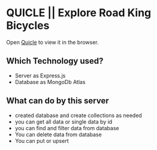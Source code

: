 # QUICLE || Explore Road King Bicycles

Open [Quicle](https://quicle.web.app/) to view it in the browser.

## Which Technology used?

- Server as Express.js
- Database as MongoDb Atlas

## What can do by this server

- created database and create collections as needed
- you can get all data or single data by id
- you can find and filter data from database
- You can delete data from database
- You can put or upsert
